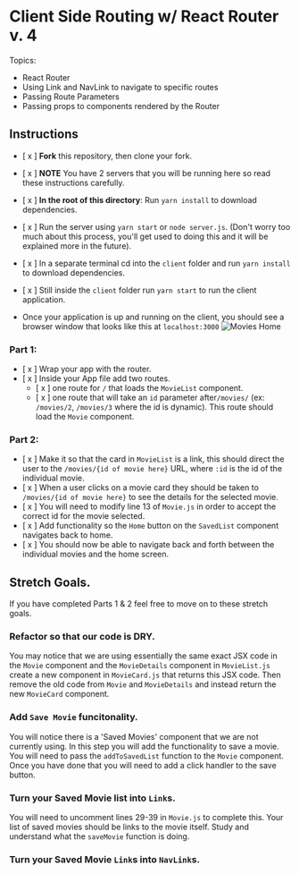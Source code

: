 # Client Side Routing w/ React Router v. 4

Topics:

* React Router
* Using Link and NavLink to navigate to specific routes
* Passing Route Parameters
* Passing props to components rendered by the Router

## Instructions

* [ x ] **Fork** this repository, then clone your fork.
* [ x ] **NOTE** You have 2 servers that you will be running here so read these instructions carefully.
* [ x ] **In the root of this directory**: Run `yarn install` to download dependencies.
* [ x ] Run the server using `yarn start` or `node server.js`. (Don't worry too much about this process, you'll get used to doing this and it will be explained more in the future).
* [ x ] In a separate terminal cd into the `client` folder and run `yarn install` to download dependencies.
* [ x ] Still inside the `client` folder run `yarn start` to run the client application.

* Once your application is up and running on the client, you should see a browser window that looks like this at `localhost:3000`
  ![Movies Home](https://ibin.co/3xhmmHVl9BKF.png)

### Part 1:

* [ x ] Wrap your app with the router.
* [ x ] Inside your App file add two routes.
  * [ x ] one route for `/` that loads the `MovieList` component.
  * [ x ] one route that will take an `id` parameter after`/movies/` (ex: `/movies/2`, `/movies/3` where the id is dynamic). This route should load the `Movie` component.

### Part 2:

* [ x ] Make it so that the card in `MovieList` is a link, this should direct the user to the `/movies/{id of movie here}` URL, where `:id` is the id of the individual movie.
* [ x ] When a user clicks on a movie card they should be taken to `/movies/{id of movie here}` to see the details for the selected movie.
* [ x ] You will need to modify line 13 of `Movie.js` in order to accept the correct id for the movie selected.
* [ x ] Add functionality so the `Home` button on the `SavedList` component navigates back to home.
* [ x ] You should now be able to navigate back and forth between the individual movies and the home screen.

## Stretch Goals.

If you have completed Parts 1 & 2 feel free to move on to these stretch goals.

### Refactor so that our code is DRY.

You may notice that we are using essentially the same exact JSX code in the `Movie` component and the `MovieDetails` component in `MovieList.js` create a new component in `MovieCard.js` that returns this JSX code. Then remove the old code from `Movie` and `MovieDetails` and instead return the new `MovieCard` component.

### Add `Save Movie` funcitonality.

You will notice there is a 'Saved Movies' component that we are not currently using. In this step you will add the functionality to save a movie. You will need to pass the `addToSavedList` function to the `Movie` component. Once you have done that you will need to add a click handler to the save button.

### Turn your Saved Movie list into `Link`s.

You will need to uncomment lines 29-39 in `Movie.js` to complete this. Your list of saved movies should be links to the movie itself. Study and understand what the `saveMovie` function is doing.

### Turn your Saved Movie `Link`s into `NavLink`s.
